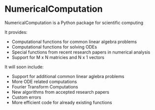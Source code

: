 <h1> NumericalComputation </h1>

NumericalComputation is a Python package for scientific computing

It provides:
* Computational functions for common linear algebra problems
* Computational functions for solving ODEs
* Special functions from recent research papers in numerical analysis
* Support for M x N matricies and N x 1 vectors

It will soon include:
* Support for additional common linear aglebra problems
* More ODE related computations
* Fourier Transform Computations
* New algorithms from accepted research papers
* Custom errors
* More efficient code for already existing functions
